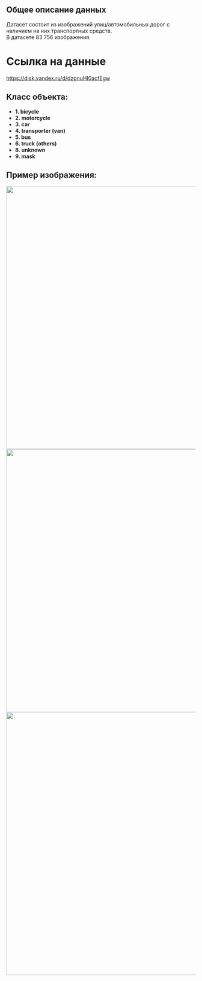 ## Общее описание данных
Датасет состоит из изображений улиц/автомобильных дорог с наличием на  них транспортных средств.  
В датасете 83 756 изображения.
# Ссылка на данные
https://disk.yandex.ru/d/dzpnuHI0acfEgw

## Класс объекта:
- **1. bicycle**
- **2. motorcycle**
- **3. car**
- **4. transporter (van)**
- **5. bus**
- **6. truck (others)**
- **8. unknown**
- **9. mask**

## Пример изображения:
<img src="https://github.com/irina-krivosheina/AI-24-Team-45/blob/main/images/expl_bbox.jpeg?raw" width="700">  
<img src="https://github.com/irina-krivosheina/AI-24-Team-45/blob/main/images/expl_bbox_2.jpg?raw" width="700">  
<img src="https://github.com/irina-krivosheina/AI-24-Team-45/blob/main/images/expl_bbox_3.jpg?raw" width="700"> 
